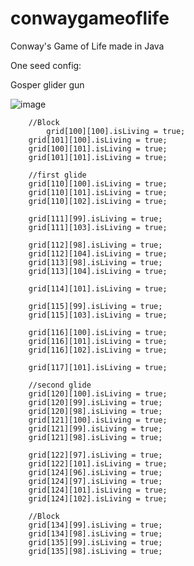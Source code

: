 # conwaygameoflife
Conway's Game of Life made in Java

One seed config:

Gosper glider gun

![image](https://user-images.githubusercontent.com/27788517/201854977-80a3efb8-1710-466d-a20a-9b36d4f3643b.png)


		//Block 
    		grid[100][100].isLiving = true;
		grid[101][100].isLiving = true;
		grid[100][101].isLiving = true;
		grid[101][101].isLiving = true;
		
		//first glide
		grid[110][100].isLiving = true;
		grid[110][101].isLiving = true;
		grid[110][102].isLiving = true;

		grid[111][99].isLiving = true;
		grid[111][103].isLiving = true;

		grid[112][98].isLiving = true;
		grid[112][104].isLiving = true;
		grid[113][98].isLiving = true;
		grid[113][104].isLiving = true;
		
		grid[114][101].isLiving = true;

		grid[115][99].isLiving = true;
		grid[115][103].isLiving = true;
		
		grid[116][100].isLiving = true;
		grid[116][101].isLiving = true;
		grid[116][102].isLiving = true;

		grid[117][101].isLiving = true;
		
		//second glide
		grid[120][100].isLiving = true;
		grid[120][99].isLiving = true;
		grid[120][98].isLiving = true;
		grid[121][100].isLiving = true;
		grid[121][99].isLiving = true;
		grid[121][98].isLiving = true;
		
		grid[122][97].isLiving = true;
		grid[122][101].isLiving = true;
		grid[124][96].isLiving = true;
		grid[124][97].isLiving = true;
		grid[124][101].isLiving = true;
		grid[124][102].isLiving = true;
		
		//Block
		grid[134][99].isLiving = true;
		grid[134][98].isLiving = true;
		grid[135][99].isLiving = true;
		grid[135][98].isLiving = true;
